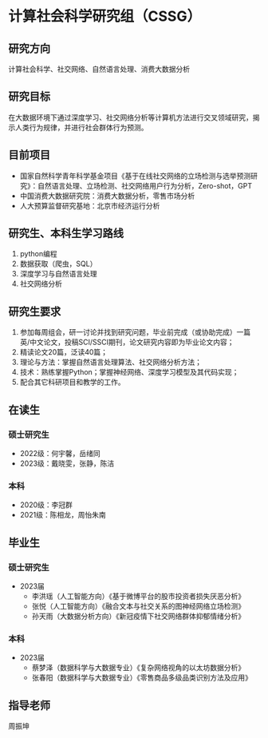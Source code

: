 # 计算社会科学研究组（CSSG）
## 研究方向

计算社会科学、社交网络、自然语言处理、消费大数据分析

## 研究目标

在大数据环境下通过深度学习、社交网络分析等计算机方法进行交叉领域研究，揭示人类行为规律，并进行社会群体行为预测。

## 目前项目

- 国家自然科学青年科学基金项目《基于在线社交网络的立场检测与选举预测研究》：自然语言处理、立场检测、社交网络用户行为分析，Zero-shot，GPT
- 中国消费大数据研究院：消费大数据分析，零售市场分析
- 人大预算监督研究基地：北京市经济运行分析

## 研究生、本科生学习路线

1. python编程
2. 数据获取（爬虫，SQL）
3. 深度学习与自然语言处理
4. 社交网络分析

## 研究生要求

1. 参加每周组会，研一讨论并找到研究问题，毕业前完成（或协助完成）一篇英/中文论文，投稿SCI/SSCI期刊，论文研究内容即为毕业论文内容；
2. 精读论文20篇，泛读40篇；
3. 理论与方法：掌握自然语言处理算法、社交网络分析方法；
4. 技术：熟练掌握Python；掌握神经网络、深度学习模型及其代码实现；
5. 配合其它科研项目和教学的工作。

## 在读生

### 硕士研究生

- 2022级：何宇馨，岳绪同
- 2023级：戴晓雯，张静，陈洁
###  本科

- 2020级：李冠群
- 2021级：陈相龙，周怡朱南

## 毕业生

### 硕士研究生

- 2023届
    - 李洪瑶（人工智能方向）《基于微博平台的股市投资者损失厌恶分析》
    - 张悦（人工智能方向）《融合文本与社交关系的图神经网络立场检测》
    - 孙天雨（大数据分析方向）《新冠疫情下社交网络群体抑郁情绪分析》

###  本科

- 2023届
    - 蔡梦泽（数据科学与大数据专业）《复杂网络视角的以太坊数据分析》
    - 张春阳（数据科学与大数据专业）《零售商品多级品类识别方法及应用》

## 指导老师

周振坤